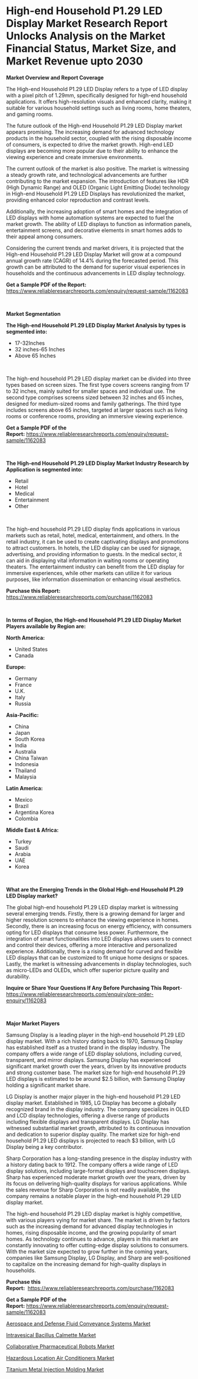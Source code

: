 <p><h1>High-end Household P1.29 LED Display Market Research Report Unlocks Analysis on the Market Financial Status, Market Size, and Market Revenue upto 2030</h1></p><p><strong>Market Overview and Report Coverage</strong></p>
<p><p>The High-end Household P1.29 LED Display refers to a type of LED display with a pixel pitch of 1.29mm, specifically designed for high-end household applications. It offers high-resolution visuals and enhanced clarity, making it suitable for various household settings such as living rooms, home theaters, and gaming rooms.</p><p>The future outlook of the High-end Household P1.29 LED Display market appears promising. The increasing demand for advanced technology products in the household sector, coupled with the rising disposable income of consumers, is expected to drive the market growth. High-end LED displays are becoming more popular due to their ability to enhance the viewing experience and create immersive environments.</p><p>The current outlook of the market is also positive. The market is witnessing a steady growth rate, and technological advancements are further contributing to the market expansion. The introduction of features like HDR (High Dynamic Range) and OLED (Organic Light Emitting Diode) technology in High-end Household P1.29 LED Displays has revolutionized the market, providing enhanced color reproduction and contrast levels.</p><p>Additionally, the increasing adoption of smart homes and the integration of LED displays with home automation systems are expected to fuel the market growth. The ability of LED displays to function as information panels, entertainment screens, and decorative elements in smart homes adds to their appeal among consumers.</p><p>Considering the current trends and market drivers, it is projected that the High-end Household P1.29 LED Display Market will grow at a compound annual growth rate (CAGR) of 14.4% during the forecasted period. This growth can be attributed to the demand for superior visual experiences in households and the continuous advancements in LED display technology.</p></p>
<p><strong>Get a Sample PDF of the Report:</strong> <a href="https://www.reliableresearchreports.com/enquiry/request-sample/1162083">https://www.reliableresearchreports.com/enquiry/request-sample/1162083</a></p>
<p>&nbsp;</p>
<p><strong>Market Segmentation</strong></p>
<p><strong>The High-end Household P1.29 LED Display Market Analysis by types is segmented into:</strong></p>
<p><ul><li>17-32Inches</li><li>32 inches-65 Inches</li><li>Above 65 Inches</li></ul></p>
<p>&nbsp;</p>
<p><p>The high-end household P1.29 LED display market can be divided into three types based on screen sizes. The first type covers screens ranging from 17 to 32 inches, mainly suited for smaller spaces and individual use. The second type comprises screens sized between 32 inches and 65 inches, designed for medium-sized rooms and family gatherings. The third type includes screens above 65 inches, targeted at larger spaces such as living rooms or conference rooms, providing an immersive viewing experience.</p></p>
<p><strong>Get a Sample PDF of the Report:</strong>&nbsp;<a href="https://www.reliableresearchreports.com/enquiry/request-sample/1162083">https://www.reliableresearchreports.com/enquiry/request-sample/1162083</a></p>
<p>&nbsp;</p>
<p><strong>The High-end Household P1.29 LED Display Market Industry Research by Application is segmented into:</strong></p>
<p><ul><li>Retail</li><li>Hotel</li><li>Medical</li><li>Entertainment</li><li>Other</li></ul></p>
<p>&nbsp;</p>
<p><p>The high-end household P1.29 LED display finds applications in various markets such as retail, hotel, medical, entertainment, and others. In the retail industry, it can be used to create captivating displays and promotions to attract customers. In hotels, the LED display can be used for signage, advertising, and providing information to guests. In the medical sector, it can aid in displaying vital information in waiting rooms or operating theaters. The entertainment industry can benefit from the LED display for immersive experiences, while other markets can utilize it for various purposes, like information dissemination or enhancing visual aesthetics.</p></p>
<p><strong>Purchase this Report:</strong>&nbsp; <a href="https://www.reliableresearchreports.com/purchase/1162083">https://www.reliableresearchreports.com/purchase/1162083</a></p>
<p>&nbsp;</p>
<p><strong>In terms of Region, the High-end Household P1.29 LED Display Market Players available by Region are:</strong></p>
<p>
    <p> <strong> North America: </strong>
        <ul>
            <li>United States</li>
            <li>Canada</li>
        </ul>
        </p> 
    <p> <strong> Europe: </strong>
        <ul>
            <li>Germany</li>
            <li>France</li>
            <li>U.K.</li>
            <li>Italy</li>
            <li>Russia</li>
        </ul>
        </p> 
    <p> <strong> Asia-Pacific: </strong>
        <ul>
            <li>China</li>
            <li>Japan</li>
            <li>South Korea</li>
            <li>India</li>
            <li>Australia</li>
            <li>China Taiwan</li>
            <li>Indonesia</li>
            <li>Thailand</li>
            <li>Malaysia</li>
        </ul>
        </p> 
    <p> <strong> Latin America: </strong>
        <ul>
            <li>Mexico</li>
            <li>Brazil</li>
            <li>Argentina Korea</li>
            <li>Colombia</li>
        </ul>
        </p> 
    <p> <strong> Middle East & Africa: </strong>
        <ul>
            <li>Turkey</li>
            <li>Saudi</li>
            <li>Arabia</li>
            <li>UAE</li>
            <li>Korea</li>
        </ul>
    </p>
    </p>
<p>&nbsp;</p>
<p><strong>What are the Emerging Trends in the Global High-end Household P1.29 LED Display market?</strong></p>
<p><p>The global high-end household P1.29 LED display market is witnessing several emerging trends. Firstly, there is a growing demand for larger and higher resolution screens to enhance the viewing experience in homes. Secondly, there is an increasing focus on energy efficiency, with consumers opting for LED displays that consume less power. Furthermore, the integration of smart functionalities into LED displays allows users to connect and control their devices, offering a more interactive and personalized experience. Additionally, there is a rising demand for curved and flexible LED displays that can be customized to fit unique home designs or spaces. Lastly, the market is witnessing advancements in display technologies, such as micro-LEDs and OLEDs, which offer superior picture quality and durability.</p></p>
<p><strong>Inquire or Share Your Questions If Any Before Purchasing This Report</strong>- <a href="https://www.reliableresearchreports.com/enquiry/pre-order-enquiry/1162083">https://www.reliableresearchreports.com/enquiry/pre-order-enquiry/1162083</a></p>
<p>&nbsp;</p>
<p><strong>Major Market Players</strong></p>
<p><p>Samsung Display is a leading player in the high-end household P1.29 LED display market. With a rich history dating back to 1970, Samsung Display has established itself as a trusted brand in the display industry. The company offers a wide range of LED display solutions, including curved, transparent, and mirror displays. Samsung Display has experienced significant market growth over the years, driven by its innovative products and strong customer base. The market size for high-end household P1.29 LED displays is estimated to be around $2.5 billion, with Samsung Display holding a significant market share.</p><p>LG Display is another major player in the high-end household P1.29 LED display market. Established in 1985, LG Display has become a globally recognized brand in the display industry. The company specializes in OLED and LCD display technologies, offering a diverse range of products including flexible displays and transparent displays. LG Display has witnessed substantial market growth, attributed to its continuous innovation and dedication to superior display quality. The market size for high-end household P1.29 LED displays is projected to reach $3 billion, with LG Display being a key contributor.</p><p>Sharp Corporation has a long-standing presence in the display industry with a history dating back to 1912. The company offers a wide range of LED display solutions, including large-format displays and touchscreen displays. Sharp has experienced moderate market growth over the years, driven by its focus on delivering high-quality displays for various applications. While the sales revenue for Sharp Corporation is not readily available, the company remains a notable player in the high-end household P1.29 LED display market.</p><p>The high-end household P1.29 LED display market is highly competitive, with various players vying for market share. The market is driven by factors such as the increasing demand for advanced display technologies in homes, rising disposable income, and the growing popularity of smart homes. As technology continues to advance, players in this market are constantly innovating to offer cutting-edge display solutions to consumers. With the market size expected to grow further in the coming years, companies like Samsung Display, LG Display, and Sharp are well-positioned to capitalize on the increasing demand for high-quality displays in households.</p></p>
<p><strong>Purchase this Report:</strong>&nbsp;&nbsp;<a href="https://www.reliableresearchreports.com/purchase/1162083">https://www.reliableresearchreports.com/purchase/1162083</a></p>
<p></p>
<p><strong>Get a Sample PDF of the Report:</strong>&nbsp;<a href="https://www.reliableresearchreports.com/enquiry/request-sample/1162083">https://www.reliableresearchreports.com/enquiry/request-sample/1162083</a></p>
<p><p><a href="https://www.linkedin.com/pulse/aerospace-defense-fluid-conveyance-systems-market-size-share/">Aerospace and Defense Fluid Conveyance Systems Market</a></p><p><a href="https://www.linkedin.com/pulse/intravesical-bacillus-calmette-market-size-share-amp-trends/">Intravesical Bacillus Calmette Market</a></p><p><a href="https://github.com/pizolina/Market-Research-Report-List-1/blob/main/collaborative-pharmaceutical-robots-market.md">Collaborative Pharmaceutical Robots Market</a></p><p><a href="https://medium.com/@sandramurphy56/hazardous-location-air-conditioners-market-the-key-to-successful-business-strategy-forecast-till-f951579f32a3">Hazardous Location Air Conditioners Market</a></p><p><a href="https://medium.com/@debradaniels04/decoding-titanium-metal-injection-molding-market-metrics-market-share-trends-and-growth-patterns-9861e148dda9">Titanium Metal Injection Molding Market</a></p></p>